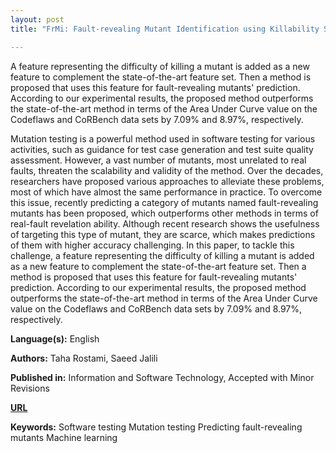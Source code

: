 ```yaml
---
layout: post
title: "FrMi: Fault-revealing Mutant Identification using Killability Severity"

---
```


A feature representing the difficulty of killing a mutant is added as a new feature to complement the state-of-the-art feature set. Then a method is proposed that uses this feature for fault-revealing mutants' prediction. According to our experimental results, the proposed method outperforms the state-of-the-art method in terms of the Area Under Curve value on the Codeflaws and CoRBench data sets by 7.09% and 8.97%, respectively.

Mutation testing is a powerful method used in software testing for various activities, such as guidance for test case generation and test suite quality assessment. However, a vast number of mutants, most unrelated to real faults, threaten the scalability and validity of the method. Over the decades, researchers have proposed various approaches to alleviate these problems, most of which have almost the same performance in practice. To overcome this issue, recently predicting a category of mutants named fault-revealing mutants has been proposed, which outperforms other methods in terms of real-fault revelation ability. Although recent research shows the usefulness of targeting this type of mutant, they are scarce, which makes predictions of them with higher accuracy challenging. In this paper, to tackle this challenge, a feature representing the difficulty of killing a mutant is added as a new feature to complement the state-of-the-art feature set. Then a method is proposed that uses this feature for fault-revealing mutants' prediction. According to our experimental results, the proposed method outperforms the state-of-the-art method in terms of the Area Under Curve value on the Codeflaws and CoRBench data sets by 7.09% and 8.97%, respectively.

**Language(s):** English

**Authors:** Taha Rostami, Saeed Jalili

**Published in:** Information and Software Technology, Accepted with Minor Revisions

[**URL**](https://github.com/TahaRostami/predicting-fault-revealing-mutants-by-estimating-the-difficulty-of-killing-them)

**Keywords:** <span class="w3-tag w3-round w3-center">Software testing</span> <span class="w3-tag w3-round w3-center">Mutation testing</span> <span class="w3-tag w3-round w3-center">Predicting fault-revealing mutants</span> <span class="w3-tag w3-round w3-center">Machine learning</span>

